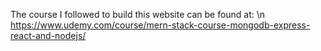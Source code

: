 The course I followed to build this website can be found at: \n
https://www.udemy.com/course/mern-stack-course-mongodb-express-react-and-nodejs/
